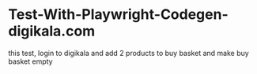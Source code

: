 # Test-With-Playwright-Codegen-digikala.com
this test, login to digikala and add 2 products to buy basket and make buy basket empty
